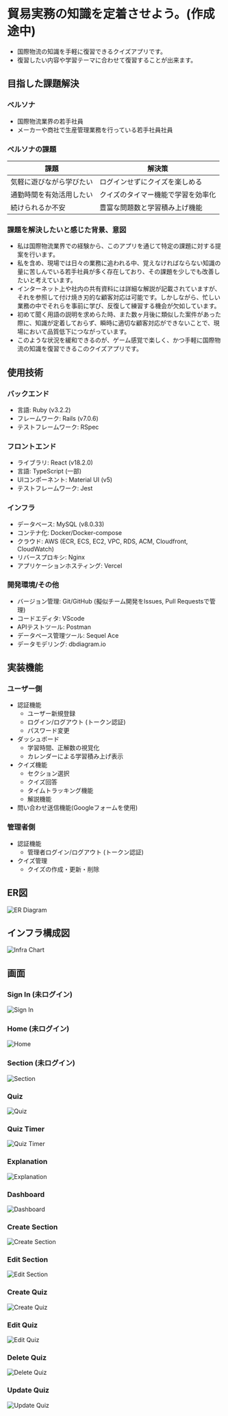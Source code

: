 # 貿易実務の知識を定着させよう。(作成途中)
 
- 国際物流の知識を手軽に復習できるクイズアプリです。
- 復習したい内容や学習テーマに合わせて復習することが出来ます。

## 目指した課題解決
  ### ペルソナ
  - 国際物流業界の若手社員
  - メーカーや商社で生産管理業務を行っている若手社員社員
  
  ### ペルソナの課題
  | 課題                       | 解決策                        |
  | ------------------------- | ---------------------------- |
  | 気軽に遊びながら学びたい      |  ログインせずにクイズを楽しめる   |
  | 通勤時間を有効活用したい      | クイズのタイマー機能で学習を効率化 |
  | 続けられるか不安      	     |  豊富な問題数と学習積み上げ機能   |


  ### 課題を解決したいと感じた背景、意図
- 私は国際物流業界での経験から、このアプリを通じて特定の課題に対する提案を行います。
- 私を含め、現場では日々の業務に追われる中、覚えなければならない知識の量に苦しんでいる若手社員が多く存在しており、その課題を少しでも改善したいと考えています。
- インターネット上や社内の共有資料には詳細な解説が記載されていますが、それを参照して付け焼き刃的な顧客対応は可能です。しかしながら、忙しい業務の中でそれらを事前に学び、反復して練習する機会が欠如しています。
- 初めて聞く用語の説明を求めらた時、また数ヶ月後に類似した案件があった際に、知識が定着しておらず、瞬時に適切な顧客対応ができないことで、現場において品質低下につながっています。
- このような状況を緩和できるのが、ゲーム感覚で楽しく、かつ手軽に国際物流の知識を復習できるこのクイズアプリです。


## 使用技術
### バックエンド
* 言語: Ruby (v3.2.2)
* フレームワーク: Rails (v7.0.6)
* テストフレームワーク: RSpec

### フロントエンド
* ライブラリ: React (v18.2.0)
* 言語: TypeScript (一部)
* UIコンポーネント: Material UI (v5)
* テストフレームワーク: Jest

### インフラ
* データベース: MySQL (v8.0.33)
* コンテナ化: Docker/Docker-compose
* クラウド: AWS (ECR, ECS, EC2, VPC, RDS, ACM, Cloudfront, CloudWatch)
* リバースプロキシ: Nginx
* アプリケーションホスティング: Vercel

### 開発環境/その他
* バージョン管理: Git/GitHub (擬似チーム開発をIssues, Pull Requestsで管理)
* コードエディタ: VScode
* APIテストツール: Postman
* データベース管理ツール: Sequel Ace
* データモデリング: dbdiagram.io


## 実装機能
### ユーザー側
* 認証機能
    * ユーザー新規登録
    * ログイン/ログアウト (トークン認証)
    * パスワード変更
* ダッシュボード
    * 学習時間、正解数の視覚化
    * カレンダーによる学習積み上げ表示
* クイズ機能
    * セクション選択
    * クイズ回答
    * タイムトラッキング機能
    * 解説機能
* 問い合わせ送信機能(Googleフォームを使用)

### 管理者側
* 認証機能
    * 管理者ログイン/ログアウト (トークン認証)
* クイズ管理
    * クイズの作成・更新・削除


## ER図
![ER Diagram](frontend/app/public/dbdiagram_ERchart.png)

## インフラ構成図
![Infra Chart](frontend/app/public/infra_chart.png)

## 画面
### Sign In (未ログイン)
![Sign In](frontend/app/public/signin.png)

### Home (未ログイン)
![Home](frontend/app/public/home.png)

### Section (未ログイン)
![Section](frontend/app/public/section.png)

### Quiz
![Quiz](frontend/app/public/quiz.png)

### Quiz Timer
![Quiz Timer](frontend/app/public/quiz_timer.png)

### Explanation
![Explanation](frontend/app/public/explanation.png)

### Dashboard
![Dashboard](frontend/app/public/dashboard_display.png)

### Create Section
![Create Section](frontend/app/public/create_section.png)

### Edit Section
![Edit Section](frontend/app/public/edit_section.png)

### Create Quiz
![Create Quiz](frontend/app/public/create_quiz.png)

### Edit Quiz
![Edit Quiz](frontend/app/public/edit_quiz.png)

### Delete Quiz
![Delete Quiz](frontend/app/public/delete_quiz.png)

### Update Quiz
![Update Quiz](frontend/app/public/update_quiz.png)